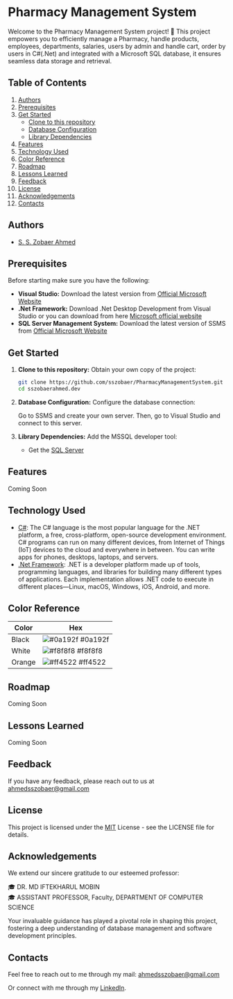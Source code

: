 # Pharmacy Management System

Welcome to the Pharmacy Management System project! 🚀 This project empowers you to efficiently manage a Pharmacy, handle products, employees, departments, salaries, users by admin and handle cart, order by users in C#(.Net) and integrated with a Microsoft SQL database, it ensures seamless data storage and retrieval.

## Table of Contents

1. [Authors](#authors)
2. [Prerequisites](#prerequisites)
3. [Get Started](#get-started)
   - [Clone to this repository](#clone-to-this-repository)
   - [Database Configuration](#database-configuration)
   - [Library Dependencies](#library-dependencies)
4. [Features](#features)
5. [Technology Used](#technology-used)
6. [Color Reference](#color-reference)
7. [Roadmap](#roadmap)
8. [Lessons Learned](#lessons-learned)
9. [Feedback](#feedback)
10. [License](#license)
11. [Acknowledgements](#acknowledgements)
12. [Contacts](#contacts)

## Authors

- [S. S. Zobaer Ahmed](https://www.github.com/sszobaer)

## Prerequisites
Before starting make sure you have the following:
- **Visual Studio:** Download the latest version from [Official Microsoft Website](https://visualstudio.microsoft.com/)
- **.Net Framework:** Download .Net Desktop Development from Visual Studio or you can download from here [Microsoft official website](https://dotnet.microsoft.com/en-us/download/visual-studio-sdks)
- **SQL Server Management System:** Download the latest version of SSMS from [Official Microsoft Website](https://learn.microsoft.com/en-us/sql/ssms/download-sql-server-management-studio-ssms?view=sql-server-ver16)

## Get Started

1. **Clone to this repository:** Obtain your own copy of the project:

    ```bash
    git clone https://github.com/sszobaer/PharmacyManagementSystem.git
    cd sszobaerahmed.dev
    ```
2. **Database Configuration:** Configure the database connection:

    Go to SSMS and create your own server. Then, go to Visual Studio and connect to this server.

3. **Library Dependencies:** Add the MSSQL developer tool:
   - Get the [SQL Server](https://www.microsoft.com/en-us/sql-server/sql-server-downloads)

## Features
Coming Soon

## Technology Used

- [C#](https://learn.microsoft.com/en-us/dotnet/csharp/): The C# language is the most popular language for the .NET platform, a free, cross-platform, open-source development environment. C# programs can run on many different devices, from Internet of Things (IoT) devices to the cloud and everywhere in between. You can write apps for phones, desktops, laptops, and servers.
- [.Net Framework](https://dotnet.microsoft.com/en-us/learn/dotnet/what-is-dotnet-framework): .NET is a developer platform made up of tools, programming languages, and libraries for building many different types of applications. Each implementation allows .NET code to execute in different places—Linux, macOS, Windows, iOS, Android, and more.

## Color Reference

| Color   | Hex                                                                |
|---------|--------------------------------------------------------------------|
| Black   | ![#0a192f](https://via.placeholder.com/10/0a192f?text=+) #0a192f   |
| White   | ![#f8f8f8](https://via.placeholder.com/10/f8f8f8?text=+) #f8f8f8   |
| Orange  | ![#ff4522](https://via.placeholder.com/10/ff4522?text=+) #ff4522   |

## Roadmap
Coming Soon

## Lessons Learned
Coming Soon

## Feedback

If you have any feedback, please reach out to us at ahmedsszobaer@gmail.com

## License

This project is licensed under the [MIT](https://github.com/sszobaer/Pharmacy-Manamgement-System?tab=MIT-1-ov-file) License - see the LICENSE file for details.

## Acknowledgements

We extend our sincere gratitude to our esteemed professor:

🎓 DR. MD IFTEKHARUL MOBIN  
🎓 ASSISTANT PROFESSOR, Faculty, DEPARTMENT OF COMPUTER SCIENCE

Your invaluable guidance has played a pivotal role in shaping this project, fostering a deep understanding of database management and software development principles.

## Contacts
Feel free to reach out to me through my mail: ahmedsszobaer@gmail.com

Or connect with me through my [LinkedIn](https://www.linkedin.com/in/s-s-zobaer-ahmed-209bab296/).
